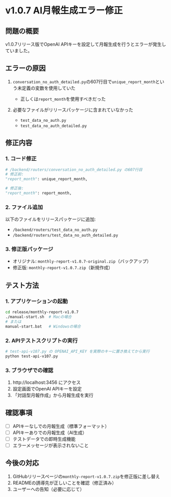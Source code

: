 # v1.0.7 AI月報生成エラー修正

## 問題の概要
v1.0.7リリース版でOpenAI APIキーを設定して月報生成を行うとエラーが発生していました。

## エラーの原因
1. `conversation_no_auth_detailed.py`の607行目で`unique_report_month`という未定義の変数を使用していた
   - 正しくは`report_month`を使用すべきだった

2. 必要なファイルがリリースパッケージに含まれていなかった
   - `test_data_no_auth.py`
   - `test_data_no_auth_detailed.py`

## 修正内容

### 1. コード修正
```python
# /backend/routers/conversation_no_auth_detailed.py の607行目
# 修正前:
"report_month": unique_report_month,

# 修正後:
"report_month": report_month,
```

### 2. ファイル追加
以下のファイルをリリースパッケージに追加:
- `/backend/routers/test_data_no_auth.py`
- `/backend/routers/test_data_no_auth_detailed.py`

### 3. 修正版パッケージ
- オリジナル: `monthly-report-v1.0.7-original.zip`（バックアップ）
- 修正版: `monthly-report-v1.0.7.zip`（新規作成）

## テスト方法

### 1. アプリケーションの起動
```bash
cd release/monthly-report-v1.0.7
./manual-start.sh  # Macの場合
# または
manual-start.bat   # Windowsの場合
```

### 2. APIテストスクリプトの実行
```bash
# test-api-v107.py の OPENAI_API_KEY を実際のキーに置き換えてから実行
python test-api-v107.py
```

### 3. ブラウザでの確認
1. http://localhost:3456 にアクセス
2. 設定画面でOpenAI APIキーを設定
3. 「対話型月報作成」から月報生成を実行

## 確認事項
- [ ] APIキーなしでの月報生成（標準フォーマット）
- [ ] APIキーありでの月報生成（AI生成）
- [ ] テストデータでの即時生成機能
- [ ] エラーメッセージが表示されないこと

## 今後の対応
1. GitHubリリースページの`monthly-report-v1.0.7.zip`を修正版に差し替え
2. READMEの誘導先が正しいことを確認（修正済み）
3. ユーザーへの告知（必要に応じて）
